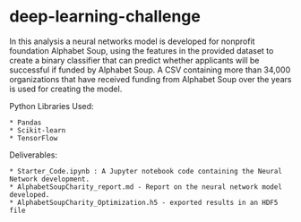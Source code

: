 # deep-learning-challenge

In this analysis a neural networks model is developed for nonprofit foundation Alphabet Soup,  using the features in the provided dataset to create a binary classifier that can predict whether applicants will be successful if funded by Alphabet Soup.
A CSV containing more than 34,000 organizations that have received funding from Alphabet Soup over the years is used for creating the model.

Python Libraries Used:

    * Pandas
    * Scikit-learn
    * TensorFlow

Deliverables:

    * Starter_Code.ipynb : A Jupyter notebook code containing the Neural Network development.
    * AlphabetSoupCharity_report.md - Report on the neural network model developed.
    * AlphabetSoupCharity_Optimization.h5 - exported results in an HDF5 file
 
